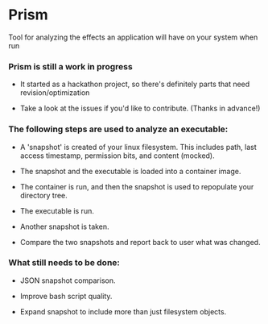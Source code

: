 # Prism
Tool for analyzing the effects an application will have on your system when run

### Prism is still a work in progress

- It started as a hackathon project, so there's definitely parts that need revision/optimization

- Take a look at the issues if you'd like to contribute. (Thanks in advance!)


### The following steps are used to analyze an executable:

- A 'snapshot' is created of your linux filesystem. This includes path, last access timestamp, permission bits, and content (mocked).

- The snapshot and the executable is loaded into a container image.

- The container is run, and then the snapshot is used to repopulate your directory tree. 

- The executable is run.

- Another snapshot is taken.

- Compare the two snapshots and report back to user what was changed.

### What still needs to be done:

- JSON snapshot comparison.

- Improve bash script quality.

- Expand snapshot to include more than just filesystem objects.
